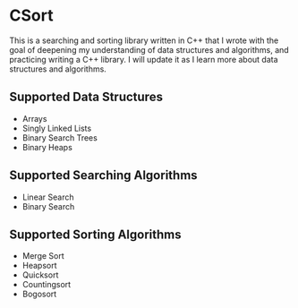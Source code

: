 # CSort

This is a searching and sorting library written in C++ that I wrote with the goal of deepening my understanding of data structures and algorithms, and practicing writing a C++ library. I will update it as I learn more about data structures and algorithms.

## Supported Data Structures
- Arrays
- Singly Linked Lists
- Binary Search Trees
- Binary Heaps

## Supported Searching Algorithms
- Linear Search
- Binary Search

## Supported Sorting Algorithms
- Merge Sort
- Heapsort
- Quicksort
- Countingsort
- Bogosort